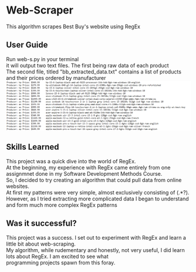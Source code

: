 # Web-Scraper
This algorithm scrapes Best Buy's website using RegEx

## User Guide
Run web-s.py in your terminal<br/>
it will output two text files. The first being raw data of each product<br/>
The second file, titled "bb_extracted_data.txt" contains a list of products and their prices ordered by manufacturer<br/>
![Test Image](Screenshots/Extracted_Data.png)

## Skills Learned
This project was a quick dive into the world of RegEx.<br/>
At the beginning, my experience with RegEx came entirely from one<br/>
assignmnet done in my Software Development Methods Course.<br/>
So, I decided to try creating an algorithm that could pull data from online websites.<br/>
At first my patterns were very simple, almost exclusively consisting of (.*?). <br/>
However, as I tried extracting more complicated data I began to understand and form much more complex RegEx patterns<br/>

## Was it successful?
This project was a success. I set out to experiment with RegEx and learn a little bit about web-scraping.<br/>
My algorithm, while rudementary and honestly, not very useful, I did learn lots about RegEx. I am excited to see what<br/>
programming projects spawn from this foray.<br/>
